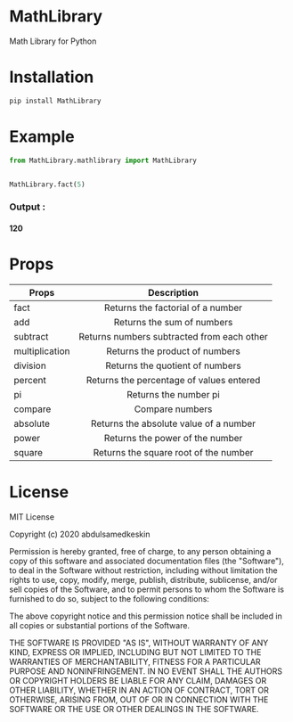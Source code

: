 # MathLibrary
Math Library for Python

# Installation
```python
pip install MathLibrary
```
# Example

```python
from MathLibrary.mathlibrary import MathLibrary


MathLibrary.fact(5)
```   
        

### Output : 
####        120
# Props
| Props          | Description                                         |
| -------------  |:-------------:                                      |
| fact           | Returns the factorial of a number                   |
| add            | Returns the sum of numbers                          |
| subtract       | Returns numbers subtracted from each other          |
| multiplication | Returns the product of numbers                      |
| division       | Returns the quotient of numbers                     |
| percent        | Returns the percentage of values entered            |
| pi             | Returns the number pi                               |
| compare        | Compare numbers                                     |
| absolute       | Returns the absolute value of a number              |
| power          | Returns the power of the number                     |
| square         | Returns the square root of the number               |
# License
MIT License

Copyright (c) 2020 abdulsamedkeskin

Permission is hereby granted, free of charge, to any person obtaining a copy
of this software and associated documentation files (the "Software"), to deal
in the Software without restriction, including without limitation the rights
to use, copy, modify, merge, publish, distribute, sublicense, and/or sell
copies of the Software, and to permit persons to whom the Software is
furnished to do so, subject to the following conditions:

The above copyright notice and this permission notice shall be included in all
copies or substantial portions of the Software.

THE SOFTWARE IS PROVIDED "AS IS", WITHOUT WARRANTY OF ANY KIND, EXPRESS OR
IMPLIED, INCLUDING BUT NOT LIMITED TO THE WARRANTIES OF MERCHANTABILITY,
FITNESS FOR A PARTICULAR PURPOSE AND NONINFRINGEMENT. IN NO EVENT SHALL THE
AUTHORS OR COPYRIGHT HOLDERS BE LIABLE FOR ANY CLAIM, DAMAGES OR OTHER
LIABILITY, WHETHER IN AN ACTION OF CONTRACT, TORT OR OTHERWISE, ARISING FROM,
OUT OF OR IN CONNECTION WITH THE SOFTWARE OR THE USE OR OTHER DEALINGS IN THE
SOFTWARE.
